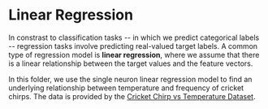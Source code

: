 # Linear Regression

In constrast to classification tasks -- in which we predict categorical labels -- regression tasks involve predicting real-valued target labels. A common type of regression model is **linear regression**, where we assume that there is a linear relationship between the target values and the feature vectors.

In this folder, we use the single neuron linear regression model to find an underlying relationship between temperature and frequency of cricket chirps. The data is provided by the [Cricket Chirp vs Temperature Dataset](https://www.kaggle.com/datasets/hershyandrew/cricket-chirp-vs-temperature/ "Title").